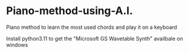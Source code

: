 # Piano-method-using-A.I.
Piano method to learn the most used chords and play it on a keyboard

Install python3.11 to get the "Microsoft GS Wavetable Synth" availbale on windows 